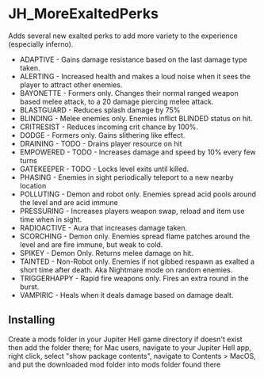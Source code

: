 # JH_MoreExaltedPerks
Adds several new exalted perks to add more variety to the experience (especially inferno).

* ADAPTIVE - Gains damage resistance based on the last damage type taken. 
* ALERTING - Increased health and makes a loud noise when it sees the player to attract other enemies.
* BAYONETTE - Formers only. Changes their normal ranged weapon based melee attack, to a 20 damage piercing melee attack.
* BLASTGUARD - Reduces splash damage by 75%
* BLINDING - Melee enemies only. Enemies inflict BLINDED status on hit.
* CRITRESIST - Reduces incoming crit chance by 100%.
* DODGE - Formers only. Gains slithering like effect.
* DRAINING - TODO - Drains player resource on hit
* EMPOWERED - TODO - Increases damage and speed by 10% every few turns
* GATEKEEPER - TODO - Locks level exits until killed.
* PHASING - Enemies in sight periodically teleport to a new nearby location
* POLLUTING - Demon and robot only. Enemies spread acid pools around the level and are acid immune
* PRESSURING - Increases players weapon swap, reload and item use time when in sight.
* RADIOACTIVE - Aura that increases damage taken.
* SCORCHING - Demon only. Enemies spread flame patches around the level and are fire immune, but weak to cold.
* SPIKEY - Demon Only. Returns melee damage on hit.
* TAINTED - Non-Robot only. Enemies if not gibbed respawn as exalted a short time after death. Aka Nightmare mode on random enemies.
* TRIGGERHAPPY - Rapid fire weapons only. Fires an extra round in the burst.
* VAMPIRIC - Heals when it deals damage based on damage dealt.

## Installing

Create a mods folder in your Jupiter Hell game directory if doesn't exist then add the folder there; for Mac users, navigate to your Jupiter Hell app, right click, select "show package contents", navigate to Contents > MacOS, and put the downloaded mod folder into mods folder found there

